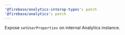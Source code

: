 ```yaml
---
'@firebase/analytics-interop-types': patch
'@firebase/analytics': patch
---
```


Expose `setUserProperties` on internal Analytics instance.
